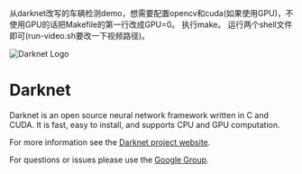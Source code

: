 从darknet改写的车辆检测demo，想需要配置opencv和cuda(如果使用GPU)，不使用GPU的话把Makefile的第一行改成GPU=0。
执行make。
运行两个shell文件即可(run-video.sh要改一下视频路径)。

![Darknet Logo](http://pjreddie.com/media/files/darknet-black-small.png)

# Darknet
Darknet is an open source neural network framework written in C and CUDA. It is fast, easy to install, and supports CPU and GPU computation.

For more information see the [Darknet project website](http://pjreddie.com/darknet).

For questions or issues please use the [Google Group](https://groups.google.com/forum/#!forum/darknet).
